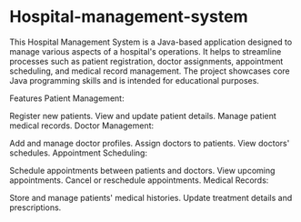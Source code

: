 # Hospital-management-system
This Hospital Management System is a Java-based application designed to manage various aspects of a hospital's operations. It helps to streamline processes such as patient registration, doctor assignments, appointment scheduling, and medical record management. The project showcases core Java programming skills and is intended for educational purposes.

Features
Patient Management:

Register new patients.
View and update patient details.
Manage patient medical records.
Doctor Management:

Add and manage doctor profiles.
Assign doctors to patients.
View doctors' schedules.
Appointment Scheduling:

Schedule appointments between patients and doctors.
View upcoming appointments.
Cancel or reschedule appointments.
Medical Records:

Store and manage patients' medical histories.
Update treatment details and prescriptions.
